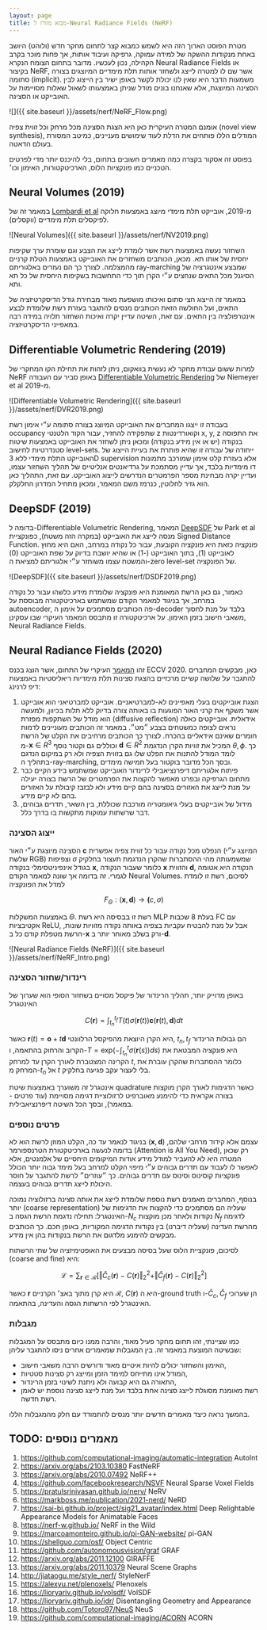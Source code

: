 ```yaml
---
layout: page
title: מבוא מזורז ל-Neural Radiance Fields (NeRF)
---
```


מטרת הפוסט הארוך הזה היא לשמש כמבוא קצר לתחום מחקר חדש (ולוהט) היושב באחת מנקודות ההשקה של למידה עמוקה, גרפיקה ועיבוד אותות, אך פחות מוכר בקרב הקהילה, נכון לעכשיו. מדובר בתחום הצומח הנקרא Neural Radiance Fields או בקיצור NeRF, אשר שם לו למטרה לייצג ולשחזר אותות תלת מימדיים המיוצגים בצורה סתומה (implicit). משמעות הדבר היא שאין לנו יכולת לקשר באופן ישיר בין הייצוג לבין הסצינה המיוצגת, אלא שאנחנו בונים מודל שניתן באמצעותו לשאול שאלות מסויימות על האובייקט או הסצינה.

![]({{ site.baseurl }}/assets/nerf/NeRF_Flow.png)

אומנם המטרה העיקרית כאן היא הצגת הסצינה מכל מרחק וכל זווית צפיה (novel view synthesis), המודלים הללו פותחים את הדלת לעוד שימושים מעניינים, כמיטב המסורת בעולם הדאטה.

בפוסט זה אסקור בקצרה כמה מאמרים חשובים בתחום, בלי להיכנס יותר מדי לפרטים הטכניים כמו פונקציות הלוס, הארכיטקטורות, האימון וכו׳.

## Neural Volumes (2019)

במאמר זה של [Lombardi et al](https://arxiv.org/abs/1906.07751) מ-2019, אובייקט תלת מימדי מיוצג באמצעות חלוקה לפיקסלים תלת מימדיים (ווקסלים).

![Neural Volumes]({{ site.baseurl }}/assets/nerf/NV2019.png)

השחזור נעשה באמצעות רשת אשר לומדת לייצג את הצבע וגם שומרת ערך שקיפות יחסית של אותו תא. מכאן, הכותבים משחזרים את האובייקט באמצעות הטלת קרניים מהמצלמה. לצורך כך הם נעזרים באלגוריתם ray-marching שמבצע אינטגרציה של הסיגנל מכל התאים שנחצים ע״י הקרן תוך כדי התחשבות בשקיפות היחסית של כל תא ותא.

 במאמר זה הייצוג חצי סתום ואיכותו מושפעת מאוד מבחירת גודל הדיסקרטיזציה של התאים, ועל החולשה הזאת הכותבים מנסים להתגבר בעזרת רשת שלומדת לבצע אינטרפולציה בין התאים. עם זאת, השיטה עדיין יקרה ואיכות השחזור תלויה במידה רבה במאפייני הדיסקרטיזציה.

## Differentiable Volumetric Rendering (2019)

למרות ששום עבודת מחקר לא נעשית בוואקום, ניתן לזהות את תחילת הקו המחקרי של NeRF באופן סביר עם העבודה [Differentiable Volumetric Rendering](https://avg.is.mpg.de/publications/niemeyer2020cvpr) של Niemeyer et al מ-2019.

![Differentiable Volumetric Rendering]({{ site.baseurl }}/assets/nerf/DVR2019.png)

בעבודה זו ייצגו המחברים את האובייקט המיוצג בצורה סתומה ע״י אימון רשת occupancy שתפקידה להחזיר, עבור הקוד הלטנטי z וקואורדינטות x, y, z את התפוסה בנקודה (יש או אין מידע בנקודה) ומכאן ניתן לשחזר את האובייקט באמצעות שיטות סטנדרטיות לחישוב level-sets. ייחודה של עבודה זו שהיא פותרת את בעיית הייצוג של האובייקט התלת מימדי ללא 3D supervision אלא בעזרת קלט אימון שמורכב מתמונות דו מימדיות בלבד, אך עדיין מסתמכת על גרדיאנטים אנליטיים של תהליך השחזור עצמו, ועדיין יקרה מבחינת מספר הפרמטרים הנדרשים לייצוג האובייקט. עם זאת, התהליך כאן הוא גזיר לחלוטין, כנרמז משם המאמר, ומכאן מתחיל המדרון החלקלק.

## DeepSDF (2019)

בדומה ל-Differentiable Volumetric Rendering, המאמר [DeepSDF](https://arxiv.org/abs/1901.05103) של Park et al מנסה לייצג את האובייקט (במקרה הזה משטח), כפונקציית Signed Distance Function. פונקציה כזאת היא פונקציה הקובעת, עבור כל נקודה במרחב, האם היא מחוץ לאובייקט (1), בתוך האובייקט (-1) או שהיא יושבת בדיוק על שפת האובייקט (0) והמשטח עצמו משוחזר ע״י אלגוריתם למציאת ה-zero level-set של הפונקציה.

![DeepSDF]({{ site.baseurl }}/assets/nerf/DSDF2019.png)

כאמור, גם כאן הרשת המאומנת היא פונקציה שלומדת מידע כלשהו עבור כל נקודה במרחב, אך בניגוד למאמר הקודם שמשתמש בארכיטקטורה מבוססת על autoencoder, פה הכותבים מסתמכים על אימון ה-decoder בלבד על מנת לחסוך משאבי חישוב בזמן האימון. על ארכיטקטורה זו מתבסס המאמר העיקרי שבו עסקינן, Neural Radiance Fields.

## Neural Radiance Fields (2020)

זהו [המאמר](https://arxiv.org/abs/2003.08934) העיקרי של התחום, אשר הוצג בכנס ECCV 2020. כאן, מבקשים המחברים להתגבר על שלושה קשיים מרכזיים בהצגת סצינות תלת מימדיות ריאליסטיות באמצעות דיפ לרנינג:
1. הצגת אובייקטים בעלי מאפיינים לא-למברטיאניים. אובייקט למברטיאני הוא אובייקט אשר משקף את קרני האור הפוגעות בו באותה צורה בדיוק ללא תלות בכיוון, ולמעשה הוא מודל של השתקפות מפזרת (diffusive reflection) אידאלית. אובייקטים כאלה נראים לצופה כמשטחים בצבע ״מט״. במאמר זה הכותבים מעוניינים  לדמות חומרים שאינם אידאליים בהכרח. לצורך כך הכותבים מרחיבים את הקלט של הרשת מ-$\mathbf{x} \in R^3$ וכוללים גם וקטור נוסף $\mathbf{d} \in R^2$ המכיל את זוויות הקרן הנדגמת $\theta, \phi$. כך לומד המודל להתנות את הפלט שלו גם בזווית הצפיה ולא רק במיקום הנדגם בתהליך ה-ray-marching, ובסך הכל מדובר בוקטור בעל חמישה מימדים.
2. פיתוח אלגוריתם דיפרנציאבילי לרינדור האובייקט שמשתמש בידע הקיים כבר מתחום הגרפיקה ובפרט מאפשר להקצות את הפרמטרים של הרשת בצורה יעילה על מנת לייצג את האזורים בסצינה בהם קיים מידע ולא לבזבז קיבולת על האזורים בהם לא קיים מידע.
3. מידול של אובייקטים בעלי גיאומטריה מורכבת שכוללת, בין השאר, תדרים גבוהים, דבר שרשתות עמוקות מתקשות בו בדרך כלל.

### ייצוג הסצינה
הסצינה מיוצגת ע״י האור $\mathbf{c}$ הנפלט מכל נקודה עבור כל זווית צפיה אפשרית (המיוצג ע״י שלשת RGB) וצפיפות $\sigma$ שמשמעותה מהי ההסתברות שהקרן הנדגמת תעצור בחלקיק בגודל אינפיניטסימלי בנקודה $\mathbf{x}$, כלומר שעבור הנקודה $\mathbf{x}$ והזווית $\mathbf{d}$, הנקודה היא אטומה לגמרי. זה בדומה אך שונה למאמר הקודם Neural Volumes. לסיכום, רשת זו לומדת למדל את הפונקציה

$$F_\Theta : (\mathbf{x},\mathbf{d}) \rightarrow \mathbf(c,\sigma)$$

באמצעות המשקלות $\Theta$. רשת זו בבסיסה היא רשת MLP בעלת 8 שכבות FC עם אקטיבציות ReLU, אבל על מנת להבטיח עקביות בצפיה באותה נקודה מזוויות שונות, הרשת מטפלת קודם כל ב-$\mathbf{x}$ ורק בשלב מאוחר יותר ב-$\mathbf{d}$.

![Neural Radiance Fields (NeRF)]({{ site.baseurl }}/assets/nerf/NeRF_Intro.png)

### רינדור/שחזור הסצינה
באופן מדוייק יותר, תהליך הרינדור של פיקסל מסויים בשחזור הסופי הוא שערוך של האינטגרל

$$C(\mathbf{r}) = \int_{t_n}^{t_f}T(t)\sigma(\mathbf{r}(t))\mathbf{c}(\mathbf{r}(t),\mathbf{d})dt$$

כאשר $\mathbf{r}(t)=\mathbf{o}+t\mathbf{d}$ היא הקרן היוצאת מהפיקסל הרלוונטי, $t_n,t_f$ הם גבולות הרינדור הקרוב והרחוק בהתאמה, ו-$T=\text{exp}\left(-\int_{t_n}^{t}\sigma(\mathbf{r}(s))ds\right)$ היא פונקציה המבטאת את הקרינה המצטברת לאורך הקרן עד למרחק $t$, כלומר ההסתברות שהקרן עוברת את המרחק מ-$t_n$ אל $t$ בלי לעצור עקב פגיעה בחלקיק.

אינטגרל זה משוערך באמצעות שיטת quadrature כאשר הדגימות לאורך הקרן מוקצות בצורה אקראית כדי להימנע מאוברפיט לרזולוציית דגימה מסויימת (עוד פרטים - במאמר), ובסך הכל השיטה דיפרנציאבילית.

### פרטים נוספים

בניגוד לנאמר עד כה, הקלט המוזן לרשת הוא לא $(\mathbf{x},\mathbf{d})$ עצמם אלא קידוד מרחבי שלהם, בדומה לנעשה בארכיטקטורת הטרנספורמר (Attention is All You Need), רק שכאן המטרה היא לא להעביר למודל מידע אודות המיקומים היחסיים של אלמנטים, אלא לאפשר לו לעבוד עם תדרים גבוהים ע״י מיפוי הקלט למרחב בעל מימד גבוה יותר הכולל פונקציות קוסינוס וסינוס עם תדרים גבוהים. כך ״עוזרים״ לרשת להתגבר על חוסר היכולת לייצג תדרים גבוהים בעצמה.

בנוסף, המחברים מאמנים רשת נוספת שלומדת לייצג את אותה סצינה ברזולוציה נמוכה יותר (coarse representation) שעליה הם מסתמכים כדי להקצות את הדגימות של האינטגרל: תחילה נדגמת הרשת הגסה ב-$N_c$ נקודות ולאחר מכן מוקצות $N_f$ לדגימה מהרשת העדינה (שעליה דיברנו) בין נקודות הדגימה המקוריות, באופן חכם. כך הכותבים מבקשים להימנע מלדגום את הרשת בנקודות בהן אין מידע.

לסיכום, פונקציית הלוס שעל בסיסה מבצעים את האופטימיזציה של שתי הרשתות (coarse and fine) היא:

$$\mathcal{L}=\sum_{\mathbf{r} \in \mathcal{R}}\bigg[\Vert\hat{C}_c(\mathbf{r})-C(\mathbf{r})\Vert_2^2 + \Vert\hat{C}_f(\mathbf{r})-C(\mathbf{r})\Vert_2^2\bigg]$$

כאשר $\mathbf{r}$ היא קרן מתוך באצ׳ הקרניים $\mathcal{R}$, $C(\mathbf{r})$ היא ה-ground truth ו-$\hat{C}_c, \hat{C}_f$ הן שערוכי האינטגרל לפי הרשתות הגסה והעדינה, בהתאמה.

### מגבלות

כמו שציינתי, זהו תחום מחקר פעיל מאוד, והרבה ממנו כיום מתבסס על המגבלות שבשיטה המוצעת במאמר זה. בין המגבלות שמאמרים אחרים ניסו להתגבר עליהן:

* האימון והשחזור יכולים להיות איטיים מאוד ודורשים הרבה משאבי חישוב,
* המודל אינו מתייחס למימד הזמן ומייצג רק סצינות סטטיות,
* התאורה גם היא קבועה ולא ניתנת לשינוי בזמן הרינדור,
* רשת מאומנת מסוגלת לייצג סצינה אחת בלבד ועל מנת לייצג סצינה נוספת יש לאמן רשת חדשה.

בהמשך נראה כיצד מאמרים חדשים יותר מנסים להתמודד עם חלק מהמגבלות הללו.

## TODO: מאמרים נוספים
1. https://github.com/computational-imaging/automatic-integration AutoInt
1. https://arxiv.org/abs/2103.10380 FastNeRF
1. https://arxiv.org/abs/2010.07492 NeRF++
1. https://github.com/facebookresearch/NSVF Neural Sparse Voxel Fields
1. https://pratulsrinivasan.github.io/nerv/ NeRV
1. https://markboss.me/publication/2021-nerd/ NeRD
1. https://sai-bi.github.io/project/sig21_avatar/index.html Deep Relightable Appearance Models for Animatable Faces
1. https://nerf-w.github.io/ NeRF in the Wild
1. https://marcoamonteiro.github.io/pi-GAN-website/ pi-GAN
1. https://shellguo.com/osf/ Object Centric
1. https://github.com/autonomousvision/graf GRAF
1. https://arxiv.org/abs/2011.12100 GIRAFFE
1. https://arxiv.org/abs/2011.10379 Neural Scene Graphs
1. http://jiataogu.me/style_nerf/ StyleNerF
1. https://alexyu.net/plenoxels/ Plenoxels
1. https://lioryariv.github.io/volsdf/ VolSDF
1. https://lioryariv.github.io/idr/ Disentangling Geometry and Appearance
1. https://github.com/Totoro97/NeuS NeuS
1. https://github.com/computational-imaging/ACORN ACORN